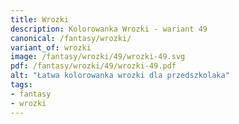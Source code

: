 ```yaml
---
title: Wrozki
description: Kolorowanka Wrozki - wariant 49
canonical: /fantasy/wrozki/
variant_of: wrozki
image: /fantasy/wrozki/49/wrozki-49.svg
pdf: /fantasy/wrozki/49/wrozki-49.pdf
alt: "Łatwa kolorowanka wrozki dla przedszkolaka"
tags:
- fantasy
- wrozki
---
```

